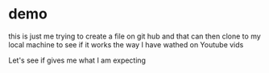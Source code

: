 # demo

this is just me trying to create a file on git hub and that can then clone to my local machine to see if it works the way I have wathed on Youtube vids

Let's see if gives me what I am expecting
